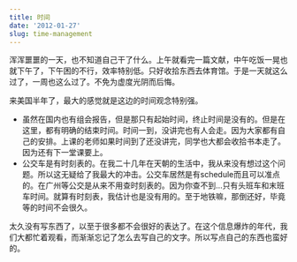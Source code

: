 ```yaml
---
title: 时间
date: '2012-01-27'
slug: time-management
---
```


浑浑噩噩的一天，也不知道自己干了什么。上午就看完一篇文献，中午吃饭一晃也就下午了，下午困的不行，效率特别低。只好收拾东西去体育馆。于是一天就这么过了，一周也这么过了。不免为虚度光阴而后悔。

来美国半年了，最大的感觉就是这边的时间观念特别强。  

+ 虽然在国内也有组会报告，但是那只有起始时间，终止时间是没有的。但是在这里，都有明确的结束时间。时间一到，没讲完也有人会走。因为大家都有自己的安排。上课的老师如果时间到了还没讲完，同学也大都会收拾书本走了。因为还有下一堂课要上。
+ 公交车是有时刻表的。在我二十几年在天朝的生活中，我从来没有想过这个问题。所以这无疑给了我最大的冲击。公交车居然是有schedule而且可以准点的。在广州等公交是从来不用查时刻表的。因为你查不到…只有头班车和末班车时间。就算有时刻表，我估计也是没有用的。至于地铁嘛，那倒还好，毕竟等的时间不会很久。

太久没有写东西了，以至于很多都不会很好的表达了。在这个信息爆炸的年代，我们大都忙着观看，而渐渐忘记了怎么去写自己的文字。所以写点自己的东西也蛮好的。
